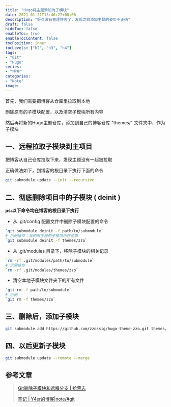 ```yaml
---
title: "Hugo将主题添加为子模块"
date: 2021-01-21T13:46:27+08:00
description: "好久没有管理博客了，发现之前添加主题的姿势不正确"
draft: false
hideToc: false
enableToc: true
enableTocContent: false
tocPosition: inner
tocLevels: ["h2", "h3", "h4"]
tags:
- "Git"
- "Hugo"
series:
- "博客"
categories:
- "Note"
image:
---
```


首先，我们需要把博客从仓库里拉取到本地

删除原有的子模块配置，以及清空子模块所有内容

然后再将新的Hugo主题仓库，添加到自己的博客仓库 "themes/" 文件夹中，作为子模块

## 一、远程拉取子模块到主项目

把博客从自己仓库拉取下来，发现主题没有一起被拉取

正确做法如下，到博客的根目录下执行下面的命令

```bash
git submodule update --init --recursive
```

## 二、彻底删除项目中的子模块 ( deinit )

**ps:以下命令均在博客的根目录下执行**

- 从 .git/config 配置文件中删除子模块配置的命令

```bash
`git submodule deinit -f path/to/submodule`
# 示例操作：我的旧主题的子模块所在位置
`git submodule deinit -f themes/zzo`
```

- 从 .git/modules 目录下，移除子模块的相关记录 

```bash
`rm -rf .git/modules/path/to/submodule`
# 示例操作
`rm -rf .git/modules/themes/zzo`
```

- 清空本地子模块文件夹下的所有文件

``` bash
`git rm -f path/to/submodule`
# 示例
`git rm -f themes/zzo`
```

## 三、删除后，添加子模块

```bash
git submodule add https://github.com/zzossig/hugo-theme-zzo.git themes/zzo
```

## 四、以后更新子模块

```bash
git submodule update --remote --merge
```



## 参考文章

> [Git删除子模块和远程分支 | 拾荒志 ](https://murphypei.github.io/blog/2018/09/git-delete-submodule)
>
> [笔记 | Y4er的博客|note/#git](https://y4er.com/note/#git)

